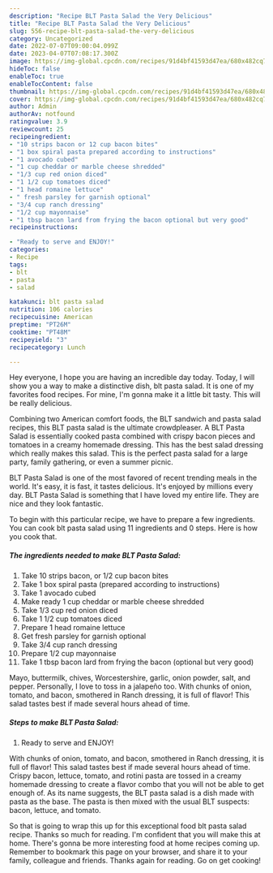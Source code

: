 ```yaml
---
description: "Recipe BLT Pasta Salad the Very Delicious"
title: "Recipe BLT Pasta Salad the Very Delicious"
slug: 556-recipe-blt-pasta-salad-the-very-delicious
category: Uncategorized
date: 2022-07-07T09:00:04.099Z
date: 2023-04-07T07:08:17.300Z
image: https://img-global.cpcdn.com/recipes/91d4bf41593d47ea/680x482cq70/blt-pasta-salad-recipe-main-photo.jpg
hideToc: false
enableToc: true
enableTocContent: false
thumbnail: https://img-global.cpcdn.com/recipes/91d4bf41593d47ea/680x482cq70/blt-pasta-salad-recipe-main-photo.jpg
cover: https://img-global.cpcdn.com/recipes/91d4bf41593d47ea/680x482cq70/blt-pasta-salad-recipe-main-photo.jpg
author: Admin
authorAv: notfound
ratingvalue: 3.9
reviewcount: 25
recipeingredient:
- "10 strips bacon or 12 cup bacon bites"
- "1 box spiral pasta prepared according to instructions"
- "1 avocado cubed"
- "1 cup cheddar or marble cheese shredded"
- "1/3 cup red onion diced"
- "1 1/2 cup tomatoes diced"
- "1 head romaine lettuce"
- " fresh parsley for garnish optional"
- "3/4 cup ranch dressing"
- "1/2 cup mayonnaise"
- "1 tbsp bacon lard from frying the bacon optional but very good"
recipeinstructions:

- "Ready to serve and ENJOY!"
categories:
- Recipe
tags:
- blt
- pasta
- salad

katakunci: blt pasta salad 
nutrition: 106 calories
recipecuisine: American
preptime: "PT26M"
cooktime: "PT48M"
recipeyield: "3"
recipecategory: Lunch

---
```



Hey everyone, I hope you are having an incredible day today. Today, I will show you a way to make a distinctive dish, blt pasta salad. It is one of my favorites food recipes. For mine, I'm gonna make it a little bit tasty. This will be really delicious.

Combining two American comfort foods, the BLT sandwich and pasta salad recipes, this BLT pasta salad is the ultimate crowdpleaser. A BLT Pasta Salad is essentially cooked pasta combined with crispy bacon pieces and tomatoes in a creamy homemade dressing. This has the best salad dressing which really makes this salad. This is the perfect pasta salad for a large party, family gathering, or even a summer picnic.

BLT Pasta Salad is one of the most favored of recent trending meals in the world. It's easy, it is fast, it tastes delicious. It's enjoyed by millions every day. BLT Pasta Salad is something that I have loved my entire life. They are nice and they look fantastic.


To begin with this particular recipe, we have to prepare a few ingredients. You can cook blt pasta salad using 11 ingredients and 0 steps. Here is how you cook that.

<!--inarticleads1-->

##### The ingredients needed to make BLT Pasta Salad:

1. Take 10 strips bacon, or 1/2 cup bacon bites
1. Take 1 box spiral pasta (prepared according to instructions)
1. Take 1 avocado cubed
1. Make ready 1 cup cheddar or marble cheese shredded
1. Take 1/3 cup red onion diced
1. Take 1 1/2 cup tomatoes diced
1. Prepare 1 head romaine lettuce
1. Get  fresh parsley for garnish optional
1. Take 3/4 cup ranch dressing
1. Prepare 1/2 cup mayonnaise
1. Take 1 tbsp bacon lard from frying the bacon (optional but very good)


Mayo, buttermilk, chives, Worcestershire, garlic, onion powder, salt, and pepper. Personally, I love to toss in a jalapeño too. With chunks of onion, tomato, and bacon, smothered in Ranch dressing, it is full of flavor! This salad tastes best if made several hours ahead of time. 

<!--inarticleads2-->

##### Steps to make BLT Pasta Salad:


1. Ready to serve and ENJOY!

With chunks of onion, tomato, and bacon, smothered in Ranch dressing, it is full of flavor! This salad tastes best if made several hours ahead of time. Crispy bacon, lettuce, tomato, and rotini pasta are tossed in a creamy homemade dressing to create a flavor combo that you will not be able to get enough of. As its name suggests, the BLT pasta salad is a dish made with pasta as the base. The pasta is then mixed with the usual BLT suspects: bacon, lettuce, and tomato. 

So that is going to wrap this up for this exceptional food blt pasta salad recipe. Thanks so much for reading. I'm confident that you will make this at home. There's gonna be more interesting food at home recipes coming up. Remember to bookmark this page on your browser, and share it to your family, colleague and friends. Thanks again for reading. Go on get cooking!
